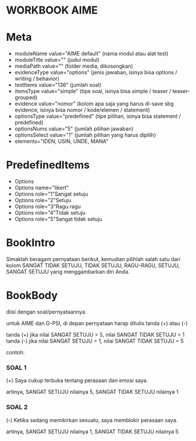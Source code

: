 # WORKBOOK AIME

# Meta

- moduleName value="AIME default" (nama modul atau alat test)
- moduleTitle value="" (judul modul)
- mediaPath value="" (folder media, dikosongkan)
- evidenceType value="options" (jenis jawaban, isinya bisa options / writing / behavior)
- testItems value="136" (jumlah soal)
- itemsType value="simple" (tipe soal, isinya bisa simple / teaser / teaser-grouped)
- evidence value="nomor" (kolom apa saja yang harus di-save sbg evidence, isinya bisa nomor / kode/elemen / statement)
- optionsType value="predefined" (tipe pilihan, isinya bisa statement / predefined)
- optionsNums value="5" (jumlah pilihan jawaban)
- optionsSelect value="1" (jumlah pilihan yang harus dipilih)
- elements="IDEN, USIN, UNDE, MANA"

# PredefinedItems

- Options
- Options name="likert"
- Options role="1"Sangat setuju
- Options role="2"Setuju
- Options role="3"Ragu ragu
- Options role="4"Tidak setuju
- Options role="5"Sangat tidak setuju

# BookIntro
Simaklah beragam pernyataan berikut, kemudian pilihlah salah satu dari kolom SANGAT TIDAK SETUJU, TIDAK SETUJU, RAGU-RAGU, SETUJU, SANGAT SETUJU yang menggambarkan diri Anda.

# BookBody

diisi dengan soal/pernyataannya.

untuk AIME dan G-PSI, di depan pernyataan harap ditulis tanda (+) atau (-)

tanda (+) jika nilai SANGAT SETUJU = 5, nilai SANGAT TIDAK SETUJU = 1   
tanda (-) jika nilai SANGAT SETUJU = 1, nilai SANGAT TIDAK SETUJU = 5

contoh:

### SOAL 1

(+) Saya cukup terbuka tentang perasaan dan emosi saya.

artinya, SANGAT SETUJU nilainya 5, SANGAT TIDAK SETUJU nilainya 1 

### SOAL 2

(-) Ketika sedang memikirkan sesuatu, saya memblokir perasaan saya.

artinya, SANGAT SETUJU nilainya 1, SANGAT TIDAK SETUJU nilainya 5


